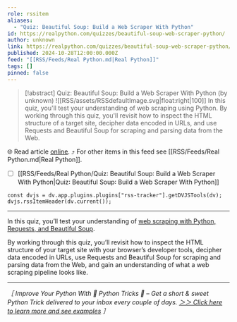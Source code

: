 ```yaml
---
role: rssitem
aliases:
  - "Quiz: Beautiful Soup: Build a Web Scraper With Python"
id: https://realpython.com/quizzes/beautiful-soup-web-scraper-python/
author: unknown
link: https://realpython.com/quizzes/beautiful-soup-web-scraper-python/
published: 2024-10-28T12:00:00.000Z
feed: "[[RSS/Feeds/Real Python.md|Real Python]]"
tags: []
pinned: false
---
```


> [!abstract] Quiz: Beautiful Soup: Build a Web Scraper With Python (by unknown)
> ![[RSS/assets/RSSdefaultImage.svg|float:right|100]] In this quiz, you'll test your understanding of web scraping using Python. By working through this quiz, you'll revisit how to inspect the HTML structure of a target site, decipher data encoded in URLs, and use Requests and Beautiful Soup for scraping and parsing data from the Web.

🌐 Read article [online](https://realpython.com/quizzes/beautiful-soup-web-scraper-python/). ⤴ For other items in this feed see [[RSS/Feeds/Real Python.md|Real Python]].

- [ ] [[RSS/Feeds/Real Python/Quiz꞉ Beautiful Soup꞉ Build a Web Scraper With Python|Quiz꞉ Beautiful Soup꞉ Build a Web Scraper With Python]]

~~~dataviewjs
const dvjs = dv.app.plugins.plugins["rss-tracker"].getDVJSTools(dv);
dvjs.rssItemHeader(dv.current());
~~~

- - -

In this quiz, you’ll test your understanding of [web scraping with Python, Requests, and Beautiful Soup](https://realpython.com/beautiful-soup-web-scraper-python/).

By working through this quiz, you’ll revisit how to inspect the HTML structure of your target site with your browser’s developer tools, decipher data encoded in URLs, use Requests and Beautiful Soup for scraping and parsing data from the Web, and gain an understanding of what a web scraping pipeline looks like.

---

_［ Improve Your Python With 🐍 Python Tricks 💌 – Get a short & sweet Python Trick delivered to your inbox every couple of days. [＞＞ Click here to learn more and see examples](https://realpython.com/python-tricks/?utm_source=realpython&utm_medium=rss&utm_campaign=footer) ］_
